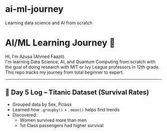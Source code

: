 # ai-ml-journey
Learning data science and AI from scratch
# AI/ML Learning Journey 🚀

Hi, I'm Azusa (Ahmed Faazil).  
I'm learning Data Science, AI, and Quantum Computing from scratch with the goal of doing research with MIT or Ivy League professors in 12th grade.  
This repo tracks my journey from total beginner to expert.

---

## 🧠 Day 5 Log – Titanic Dataset (Survival Rates)

- Grouped data by Sex, Pclass
- Learned how `.groupby()` + `.mean()` helps find trends
- Discovered: 
  - Women survived more than men
  - 1st Class passengers had higher survival
